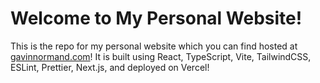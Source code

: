 # Welcome to My Personal Website!

This is the repo for my personal website which you can find hosted at [gavinnormand.com](https://gavinnormand.com/)! It is built using React, TypeScript, Vite, TailwindCSS, ESLint, Prettier,  Next.js, and deployed on Vercel!
